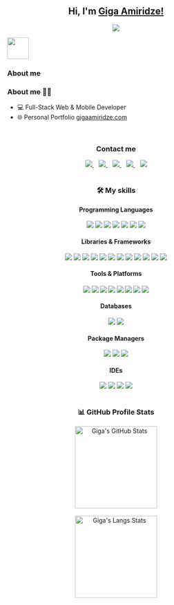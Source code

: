 <h2 align='center'>
	Hi, I'm <a href='https://www.gigaamiridze.com'>Giga Amiridze!</a>
</h2>

<p align='center'>
	<a href='https://github.com/gigaamiridze'>
		<img src='https://readme-typing-svg.herokuapp.com?font=Time+New+Roman&color=cyan&size=25&center=true&vCenter=true&width=600&height=100&lines=Full-Stack+Web+and+Mobile+Developer;Competitive+Developer;Always+learning+new+things'>
	</a>
</p>

<div display='flex' align-items='center'>
	<picture><img src='https://github.com/7oSkaaa/7oSkaaa/blob/main/Images/about_me.gif?raw=true' width=50px></picture>
	<h3>About me</h3>	
</div>

###  About me 💁‍♂️

- 💻 Full-Stack Web & Mobile Developer
- 🌐 Personal Portfolio [gigaamiridze.com](https://www.gigaamiridze.com)
<!-- - 🔭 Learning Networks and Cyber Security at [IT Step Academy](https://ge.itstep.org) -->

<br>

<div align="center">
  <h3>Contact me</h3>
  <a href="mailto:gigaamiridze@gmail.com">
    <img src="https://img.shields.io/badge/Gmail-D14836?style=for-the-badge&logo=gmail&logoColor=white"/>
  </a>&nbsp;&nbsp;
  <a href="https://www.linkedin.com/in/gigaamiridze" target="_blank">
    <img src="https://img.shields.io/badge/linkedin-%230077B5.svg?style=for-the-badge&logo=linkedin&logoColor=white">
  </a>&nbsp;&nbsp;
  <a href="https://www.instagram.com/gigaamiridzee" target="_blank">
    <img src="https://img.shields.io/badge/Instagram-E4405F?style=for-the-badge&logo=instagram&logoColor=white">
  </a>&nbsp;&nbsp;
  <a href="https://twitter.com/giga_amiridze" target="_blank">
    <img src="https://img.shields.io/badge/Twitter-%231DA1F2.svg?style=for-the-badge&logo=Twitter&logoColor=white">
  </a>&nbsp;&nbsp;
  <a href="https://www.facebook.com/gigaamiridze" target="_blank">
    <img src="https://img.shields.io/badge/Facebook-1877F2?style=for-the-badge&logo=facebook&logoColor=white">
  </a>
</div>

<br>

<h3 align="center">🛠️ My skills</h3>
<div align="center">
  <h4>Programming Languages</h4>
  <img src="https://img.shields.io/badge/JavaScript-323330?style=for-the-badge&logo=javascript&logoColor=F7DF1E">
  <img src="https://img.shields.io/badge/TypeScript-007ACC?style=for-the-badge&logo=typescript&logoColor=white">
  <img src="https://img.shields.io/badge/Python-FFD43B?style=for-the-badge&logo=python&logoColor=blue">
  <img src="https://img.shields.io/badge/Java-ED8B00?style=for-the-badge&logo=java&logoColor=white">
  <img src="https://img.shields.io/badge/HTML5-E34F26?style=for-the-badge&logo=html5&logoColor=white">
  <img src="https://img.shields.io/badge/CSS3-1572B6?style=for-the-badge&logo=css3&logoColor=white">
  <img src="https://img.shields.io/badge/Scss-CC6699?style=for-the-badge&logo=sass&logoColor=white">
</div>

<div align="center">
  <h4>Libraries & Frameworks</h4>
  <img src="https://img.shields.io/badge/React-20232A?style=for-the-badge&logo=react&logoColor=61DAFB">
  <img src="https://img.shields.io/badge/react_native-%2320232a.svg?style=for-the-badge&logo=react&logoColor=%2361DAFB">
  <img src="https://img.shields.io/badge/django-%23092E20.svg?style=for-the-badge&logo=django&logoColor=white">
  <img src="https://img.shields.io/badge/Node.js-339933?style=for-the-badge&logo=nodedotjs&logoColor=white">
  <img src="https://img.shields.io/badge/express.js-%23404d59.svg?style=for-the-badge&logo=express&logoColor=%2361DAFB">
  <img src="https://img.shields.io/badge/Mongoose-880000.svg?style=for-the-badge&logo=Mongoose&logoColor=white">
  <img src="https://img.shields.io/badge/Socket.io-black?style=for-the-badge&logo=socket.io&badgeColor=010101">
  <img src="https://img.shields.io/badge/redux-%23593d88.svg?style=for-the-badge&logo=redux&logoColor=white">
  <img src="https://img.shields.io/badge/styled--components-DB7093?style=for-the-badge&logo=styled-components&logoColor=white">
  <img src="https://img.shields.io/badge/React_Router-CA4245?style=for-the-badge&logo=react-router&logoColor=white">	
  <img src="https://img.shields.io/badge/React%20Hook%20Form-%23EC5990.svg?style=for-the-badge&logo=reacthookform&logoColor=white">
  <img src="https://img.shields.io/badge/Framer-black?style=for-the-badge&logo=framer&logoColor=blue">  
</div>

<div align="center">
  <h4>Tools & Platforms<h4>
  <img src="https://img.shields.io/badge/docker-%230db7ed.svg?style=for-the-badge&logo=docker&logoColor=white">
  <img src="https://img.shields.io/badge/GIT-E44C30?style=for-the-badge&logo=git&logoColor=white">
  <img src="https://img.shields.io/badge/GitHub-100000?style=for-the-badge&logo=github&logoColor=white">
  <img src="https://img.shields.io/badge/Postman-FF6C37?style=for-the-badge&logo=Postman&logoColor=white">  
  <img src="https://img.shields.io/badge/netlify-%23000000.svg?style=for-the-badge&logo=netlify&logoColor=#00C7B7">
  <img src="https://img.shields.io/badge/vercel-%23000000.svg?style=for-the-badge&logo=vercel&logoColor=white">
  <img src="https://img.shields.io/badge/heroku-%23430098.svg?style=for-the-badge&logo=heroku&logoColor=white">
  <img src="https://img.shields.io/badge/figma-%23F24E1E.svg?style=for-the-badge&logo=figma&logoColor=white">
</div>
	  
<div align="center">
  <h4>Databases</h4>
  <img src="https://img.shields.io/badge/MySQL-005C84?style=for-the-badge&logo=mysql&logoColor=white">
  <img src="https://img.shields.io/badge/MongoDB-%234ea94b.svg?style=for-the-badge&logo=mongodb&logoColor=white">
</div>

<div align="center">
  <h4>Package Managers</h4>
  <img src="https://img.shields.io/badge/npm-CB3837?style=for-the-badge&logo=npm&logoColor=white">
  <img src="https://img.shields.io/badge/yarn-%232C8EBB.svg?style=for-the-badge&logo=yarn&logoColor=white">
  <img src="https://img.shields.io/badge/pypi-3775A9?style=for-the-badge&logo=pypi&logoColor=white">
</div>

<div align="center">
  <h4>IDEs</h4>
  <img src="https://img.shields.io/badge/VSCode-0078D4?style=for-the-badge&logo=visual%20studio%20code&logoColor=white">
  <img src="https://img.shields.io/badge/webstorm-143?style=for-the-badge&logo=webstorm&logoColor=white&color=black">
  <img src="https://img.shields.io/badge/PyCharm-000000.svg?&style=for-the-badge&logo=PyCharm&logoColor=white">
  <img src="https://img.shields.io/badge/IntelliJ_IDEA-000000.svg?style=for-the-badge&logo=intellij-idea&logoColor=white">
</div>

<br>

<h3 align="center">📊 GitHub Profile Stats</h3>
<div align="center">
  <a href="https://github.com/gigaamiridze/github-readme-stats">
    <img src="https://github-readme-stats.vercel.app/api?username=gigaamiridze&theme=aura&show_icons=true" alt="Giga's GitHub Stats" height="190px"/>
  </a>
</div>

<br>

<div align="center">
  <img src="https://github-readme-stats.vercel.app/api/top-langs?username=gigaamiridze&langs_count=10&show_icons=true&locale=en&layout=compact&theme=aura" alt="Giga's Langs Stats" height="190px"/>
</div>
